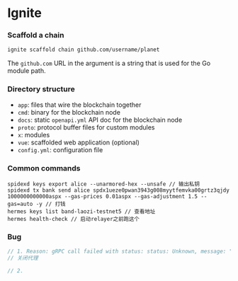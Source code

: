 # Ignite



### Scaffold a chain

```bash
ignite scaffold chain github.com/username/planet
```

The `github.com` URL in the argument is a string that is used for the Go module path. 



### Directory structure

- `app`: files that wire the blockchain together
- `cmd`: binary for the blockchain node
- `docs`: static `openapi.yml` API doc for the blockchain node
- `proto`: protocol buffer files for custom modules
- `x`: modules
- `vue`: scaffolded web application (optional)
- `config.yml`: configuration file



### Common commands

```shell
spidexd keys export alice --unarmored-hex --unsafe // 输出私钥
spidexd tx bank send alice spdx1ueze0pwan3943g008myytfemvka00grtz3qjdy 1000000000000aspx --gas-prices 0.01aspx --gas-adjustment 1.5 --gas=auto -y // 打钱
hermes keys list band-laozi-testnet5 // 查看地址
hermes health-check // 启动relayer之前跑这个
```



### Bug

```javascript
// 1. Reason: gRPC call failed with status: status: Unknown, message: "transport error", details: [], metadata: MetadataMap { headers: {} }
// 关闭代理

// 2. 
```

